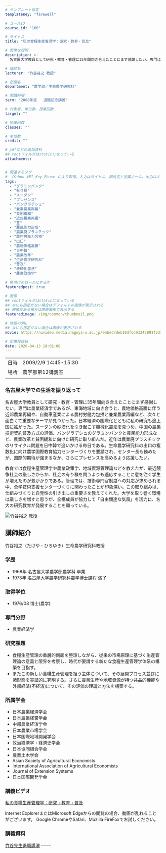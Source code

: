 ```yaml
---
# テンプレート指定
templateKey: "farewell"

# コースID
course_id: "160"

# タイトル
title: "私の食糧生産管理学：研究・教育・普及"

# 簡単な説明
description: >-
  名古屋大学教員として研究・教育・管理に35年間向き合えたことにまず感謝したい。専門は農業経済学であるが、東海地域に向き合うと、農地価格高騰に伴う近郊農業再編や、自動車産業による農村労働力包摂と兼業農業再編など、次々と面白くて重要なテーマが見つかった。日本経済の国際化とともに私の研究も途上国に拡がった。スーダンの砂漠化を引き起こす機械化農法を見つめ、中国の農業技術契約普及方式の評価、バングラデシ ....

# 講師名
lecturer: "竹谷裕之 教授"

# 部局名
department: "農学部／生命農学研究科"

# 開講時限
term: "2008年度	退職記念講義"

# 対象者、単位数、授業回数
target: ""

# 授業回数
classes: ""

# 単位数
credit: ""

# pdfなどの追加資料
## rootフォルダはstaticになっている
attachments:


# 関連するタグ
# （Yahoo API Key-Phase により取得。入力はタイトル、部局名と授業ホーム、出力はキーフレーズ（tags））
tags:
  - "グラミンバンク"
  - "有り様"
  - "スーダン"
  - "プレゼンス"
  - "バングラデシュ"
  - "兼業農業再編"
  - "貧困緩和"
  - "近郊農業再編"
  - "意"
  - "農民能力形成"
  - "農業廃プラスチック"
  - "農村労働力包摂"
  - "出口"
  - "農地価格高騰"
  - "日中韓"
  - "農業改革"
  - "生命農学研究科"
  - "普及"
  - "機械化農法"
  - "農業政策学"

# 色付けのロールにするか
featuredpost: true

# 画像
## rootフォルダはstaticになっている
## なにも指定がない場合はデフォルトの画像が表示される
## 映像がある場合は映像優先で表示する
featuredimage: /img/common/thumbnail.png

# 映像のURL
## なにも指定がない場合は画像が表示される
movie: https://nuvideo.media.nagoya-u.ac.jp/embed/deb10dfcd93342891f531cabbc45f43b838345bd

# 記事投稿日
date: 2020-04-13 19:01:00
---
```


|   |   |
|---|---|
| 日時 | 2009/2/9  14:45-15:30 |
| 場所 | 農学部第12講義室 |
|   |   |


### 名古屋大学での生活を振り返って

名古屋大学教員として研究・教育・管理に35年間向き合えたことにまず感謝したい。専門は農業経済学であるが、東海地域に向き合うと、農地価格高騰に伴う近郊農業再編や、自動車産業による農村労働力包摂と兼業農業再編など、次々と面白くて重要なテーマが見つかった。日本経済の国際化とともに私の研究も途上国に拡がった。スーダンの砂漠化を引き起こす機械化農法を見つめ、中国の農業技術契約普及方式の評価、バングラデシュのグラミンバンクと農民能力形成など、農業改革と貧困緩和に向けた研究に取り組んだ。近年は農業廃プラスチックのリサイクル問題を日中韓で追いかける毎日である。生命農学研究科の出口の複数化に向け農学国際教育協力センターづくりを要請され、センター長も務めたが、国際的期待が強まるなか、さらにプレゼンスを高めるよう応援したい。

教育では食糧生産管理学や農業政策学、地域資源管理論などを教えたが、最近競争社会の厳しさからか、社会の有り様を問うよりも適応することに意を注ぐ学生が増えたのが気がかりである。管理では、技術専門官制度への対応が求められる中、全学技術支援センターづくりに関わったことが印象深い。この取り組みは、仕組みづくりと自発性の引き出しの重要さを教えてくれた。大学を取り巻く環境は厳しさを増すと思うが、全構成員が協力して「自由闊達な気風」を活力に、名大の研究教育が発展することを願っている。


![竹谷裕之 教授](https://ocw.nagoya-u.jp/files/160/s_takeya.jpg) 
## 講師紹介

竹谷裕之（たけや・ひろゆき）生命農学研究科教授

### 学歴

* 1968年 名古屋大学農学部農学科 卒業
* 1973年 名古屋大学農学研究科農学博士課程 満了

### 取得学位

* 1976/08 博士(農学)

### 専門分野

* 農業経済学

### 研究課題

* 食糧生産管理の重層的側面を整理しながら、従来の市場原理に基づく生産管理論の意義と限界を考察し、時代が要請する新たな食糧生産管理学体系の構築を目指す。
* またこの新しい食糧生産管理を担う主体について、その展開プロセス並びに諸形態を実証的に究明する。さらに農業生産や地域資源が持つ共益的機能や外部経済(不経済)について、その評価の理論と方法を構築する。

### 所属学会

* 日本農業経済学会
* 日本農業経営学会
* 中部農業経済学会
* 日本農業市場学会
* 日本国際地域開発学会
* 政治経済学・経済史学会
* 日本協同組合学会
* 農業土木学会
* Asian Society of Agricultural Economists
* International Association of Agricultural Economists
* Journal of Extension Systems
* 日本国際開発学会


### 講義ビデオ

[私の食糧生産管理学：研究・教育・普及](https://nuvideo.media.nagoya-u.ac.jp/embed/ded583cf0d5b83bed3407310cf0c46d338100ff1)

Internet ExplorerまたはMicrosoft Edgeからの閲覧の場合、動画が乱れることがございます。
Google ChromeやSafari、Mozilla FireFoxでお試しください。


### 講義資料

[竹谷先生退職講演](https://ocw.nagoya-u.jp/files/160/takeya.pdf) -----